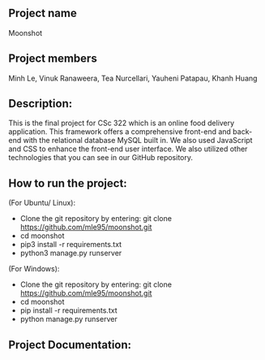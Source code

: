 ## Project name
Moonshot

## Project members
Minh Le, Vinuk Ranaweera, Tea Nurcellari, Yauheni Patapau, Khanh Huang

## Description:
This is the final project for CSc 322 which is an online food delivery application. This framework offers a comprehensive front-end and back-end with the relational database MySQL built in. We also used JavaScript and CSS to enhance the front-end user interface. We also utilized other technologies that you can see in our GitHub repository. 

## How to run the project:

(For Ubuntu/ Linux):
- Clone the git repository by entering:  git clone https://github.com/mle95/moonshot.git
- cd moonshot
- pip3 install -r requirements.txt
- python3 manage.py runserver

(For Windows):
- Clone the git repository by entering:  git clone https://github.com/mle95/moonshot.git
- cd moonshot
- pip install -r requirements.txt
- python manage.py runserver

## Project Documentation:

